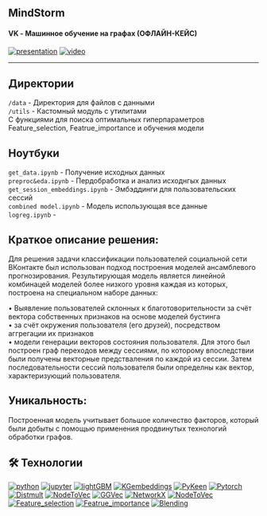 ## MindStorm
#### VK - Машинное обучение на графах (ОФЛАЙН-КЕЙС)

<!-- ![App Screenshot](https://via.placeholder.com/468x300?text=App+Screenshot+Here) -->
[![presentation](https://img.shields.io/badge/Microsoft_PowerPoint-B7472A?style=for-the-badge&logo=microsoft-powerpoint&logoColor=white&label=%D0%9F%D1%80%D0%B5%D0%B7%D0%B5%D0%BD%D1%82%D0%B0%D1%86%D0%B8%D1%8F)](https://docs.yandex.ru/docs/view?url=ya-disk-public%3A%2F%2F%2BdRQmyK%2FfIWnt3qkyREc5P%2FBIdIsBo3BhN6GRqv69roJxRp%2B0KFrFKbQc0iOS4yaq%2FJ6bpmRyOJonT3VoXnDag%3D%3D&name=MindStorm%20-%20VK%20hackathon.pptx)
[![video](https://img.shields.io/badge/ScreenCast-black?style=for-the-badge&logo=Files&logoColor=white)](https://disk.yandex.ru/i/Abx8CVluuczQCQ)
<hr>

## Директории
`/data` - Директория для файлов с данными<br>
`/utils` - Кастомный модуль с утилитами<br>
С функциями для поиска оптимальных гиперпараметров Feature_selection, Featrue_importance и обучения модели

## Ноутбуки
`get_data.ipynb` - Получение исходных данных<br>
`preproc&eda.ipynb` - Пердобработка и анализ исходнгых данных<br>
`get_session_embeddings.ipynb` - Эмбэддинги для пользовательских сессий<br>
`combined model.ipynb` - Модель использующая все данные<br>
`logreg.ipynb` - <br>
## Краткое описание решения:
Для решения задачи классификации пользователей социальной сети ВКонтакте был использован подход построения моделей ансамблевого прогнозирования. Результирующая модель является линейной комбинацей моделей более низкого уровня каждая из которых, построена на специальном наборе данных:

• Выявление пользователей склонных к благотоворительности за счёт вектора собственных признаков на основе моделей бустинга<br>
• за счёт окружения пользователя (его друзей), посредством аггрегации их признаков<br>
• модели генерации векторов состояния пользователя. Для этого был построен граф переходов между сессиями, по которому впоследствии были получены векторные предстваления по каждой из сессии. Затем последовательности сессий пользователя были определны как вектор, характеризующий пользователя.<br>
## Уникальность:

Построенная модель учитывает большое количество факторов, который были добыты с помощью применения продвинутых технологий обработки графов.

## 🛠 Технологии

[![python](https://img.shields.io/pypi/pyversions/Torch?color=green&label=python&style=for-the-badge)](https://python.org/)
[![jupyter](https://img.shields.io/badge/Jupyter-black?style=for-the-badge&logo=Jupyter)]()
[![lightGBM](https://img.shields.io/badge/lightGBM-black?style=for-the-badge&logo=lightGBM)]()
[![KGembeddings](https://img.shields.io/badge/KGembeddings-black?style=for-the-badge&logo=KGembeddings)]()
[![PyKeen](https://img.shields.io/badge/PyKeen-black?style=for-the-badge&logo=PyKeen)]()
[![Pytorch](https://img.shields.io/badge/Pytorch-black?style=for-the-badge&logo=Pytorch)]()
[![Distmult](https://img.shields.io/badge/Distmult-black?style=for-the-badge&logo=Distmult)]()
[![NodeToVec](https://img.shields.io/badge/NodeToVec-black?style=for-the-badge&logo=NodeToVec)]()
[![GGVec](https://img.shields.io/badge/GGVec-black?style=for-the-badge&logo=GGVec)]()
[![NetworkX](https://img.shields.io/badge/NetworkX-black?style=for-the-badge&logo=NetworkX)]()
[![NodeToVec](https://img.shields.io/badge/NodeToVec-black?style=for-the-badge&logo=NodeToVec)]()
[![Feature_selection](https://img.shields.io/badge/Feature_selection-black?style=for-the-badge&logo=Feature_selection)]()
[![Featrue_importance](https://img.shields.io/badge/Featrue_importance-black?style=for-the-badge&logo=Featrue_importance)]()
[![Blending](https://img.shields.io/badge/Blending-black?style=for-the-badge&logo=Blending)]()
